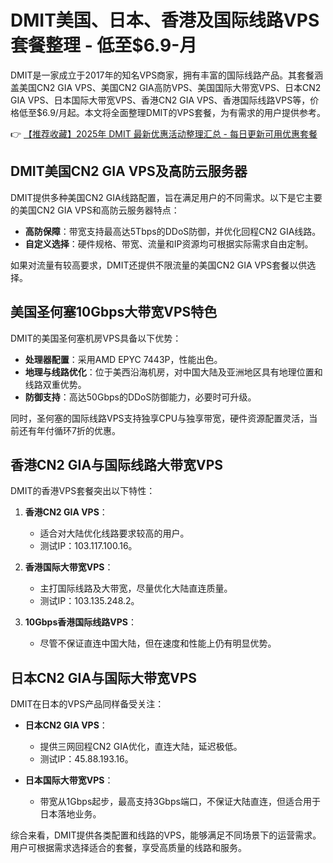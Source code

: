 # DMIT美国、日本、香港及国际线路VPS套餐整理 - 低至\$6.9-月

DMIT是一家成立于2017年的知名VPS商家，拥有丰富的国际线路产品。其套餐涵盖美国CN2 GIA VPS、美国CN2 GIA高防VPS、美国国际大带宽VPS、日本CN2 GIA VPS、日本国际大带宽VPS、香港CN2 GIA VPS、香港国际线路VPS等，价格低至\$6.9/月起。本文将全面整理DMIT的VPS套餐，为有需求的用户提供参考。

👉 [【推荐收藏】2025年 DMIT 最新优惠活动整理汇总 - 每日更新可用优惠套餐](https://bit.ly/dmit_coupon)

## DMIT美国CN2 GIA VPS及高防云服务器

DMIT提供多种美国CN2 GIA线路配置，旨在满足用户的不同需求。以下是它主要的美国CN2 GIA VPS和高防云服务器特点：

- **高防保障**：带宽支持最高达5Tbps的DDoS防御，并优化回程CN2 GIA线路。
- **自定义选择**：硬件规格、带宽、流量和IP资源均可根据实际需求自由定制。

如果对流量有较高要求，DMIT还提供不限流量的美国CN2 GIA VPS套餐以供选择。

## 美国圣何塞10Gbps大带宽VPS特色

DMIT的美国圣何塞机房VPS具备以下优势：

- **处理器配置**：采用AMD EPYC 7443P，性能出色。
- **地理与线路优化**：位于美西沿海机房，对中国大陆及亚洲地区具有地理位置和线路双重优势。
- **防御支持**：高达50Gbps的DDoS防御能力，必要时可升级。

同时，圣何塞的国际线路VPS支持独享CPU与独享带宽，硬件资源配置灵活，当前还有年付循环7折的优惠。

## 香港CN2 GIA与国际线路大带宽VPS

DMIT的香港VPS套餐突出以下特性：

1. **香港CN2 GIA VPS**：
   - 适合对大陆优化线路要求较高的用户。
   - 测试IP：103.117.100.16。

2. **香港国际大带宽VPS**：
   - 主打国际线路及大带宽，尽量优化大陆直连质量。
   - 测试IP：103.135.248.2。

3. **10Gbps香港国际线路VPS**：
   - 尽管不保证直连中国大陆，但在速度和性能上仍有明显优势。

## 日本CN2 GIA与国际大带宽VPS

DMIT在日本的VPS产品同样备受关注：

- **日本CN2 GIA VPS**：
  - 提供三网回程CN2 GIA优化，直连大陆，延迟极低。
  - 测试IP：45.88.193.16。

- **日本国际大带宽VPS**：
  - 带宽从1Gbps起步，最高支持3Gbps端口，不保证大陆直连，但适合用于日本落地业务。

综合来看，DMIT提供各类配置和线路的VPS，能够满足不同场景下的运营需求。用户可根据需求选择适合的套餐，享受高质量的线路和服务。
